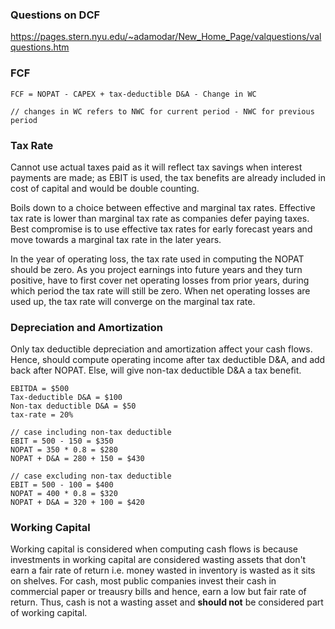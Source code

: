 ### Questions on DCF

https://pages.stern.nyu.edu/~adamodar/New_Home_Page/valquestions/valquestions.htm

### FCF

```
FCF = NOPAT - CAPEX + tax-deductible D&A - Change in WC

// changes in WC refers to NWC for current period - NWC for previous period
```

### Tax Rate

Cannot use actual taxes paid as it will reflect tax savings when interest payments are made; as EBIT is used, the tax benefits are already included in cost of capital and would be double counting.

Boils down to a choice between effective and marginal tax rates. Effective tax rate is lower than marginal tax rate as companies defer paying taxes. Best compromise is to use effective tax rates for early forecast years and move towards a marginal tax rate in the later years.

In the year of operating loss, the tax rate used in computing the NOPAT should be zero. As you project earnings into future years and they turn positive, have to first cover net operating losses from prior years, during which period the tax rate will still be zero. When net operating losses are used up, the tax rate will converge on the marginal tax rate.

### Depreciation and Amortization

Only tax deductible depreciation and amortization affect your cash flows. Hence, should compute operating income after tax deductible D&A, and add back after NOPAT. Else, will give non-tax deductible D&A a tax benefit.

```
EBITDA = $500
Tax-deductible D&A = $100
Non-tax deductible D&A = $50
tax-rate = 20%

// case including non-tax deductible
EBIT = 500 - 150 = $350
NOPAT = 350 * 0.8 = $280
NOPAT + D&A = 280 + 150 = $430

// case excluding non-tax deductible
EBIT = 500 - 100 = $400
NOPAT = 400 * 0.8 = $320
NOPAT + D&A = 320 + 100 = $420
```

### Working Capital

Working capital is considered when computing cash flows is because investments in working capital are considered wasting assets that don't earn a fair rate of return i.e. money wasted in inventory is wasted as it sits on shelves. For cash, most public companies invest their cash in commercial paper or treausry bills and hence, earn a low but fair rate of return. Thus, cash is not a wasting asset and **should not** be considered part of working capital.
